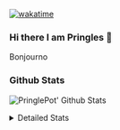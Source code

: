 [![wakatime](https://wakatime.com/badge/user/abd317df-612e-44b4-8787-15db7b574b2f.svg)](https://wakatime.com/@abd317df-612e-44b4-8787-15db7b574b2f)
### Hi there I am Pringles 👋

Bonjourno

### Github Stats
![PringlePot' Github Stats](https://github-readme-stats.vercel.app/api?username=PringlePot&show_icons=true&theme=dark&count_private=true)

<details>
  <summary>Detailed Stats</summary>
    
<!--START_SECTION:waka-->
![Code Time](http://img.shields.io/badge/Code%20Time-510%20hrs%2055%20mins-blue)

![Profile Views](http://img.shields.io/badge/Profile%20Views-3-blue)

![Lines of code](https://img.shields.io/badge/From%20Hello%20World%20I%27ve%20Written-124%20Thousand%20lines%20of%20code-blue)

**🐱 My GitHub Data** 

> 🏆 324 Contributions in the Year 2022
 > 
> 📦 91.1 kB Used in GitHub's Storage 
 > 
> 🚫 Not Opted to Hire
 > 
> 📜 10 Public Repositories 
 > 
> 🔑 12 Private Repositories  
 > 
**I'm an Early 🐤** 

```text
🌞 Morning    148 commits    ████░░░░░░░░░░░░░░░░░░░░░   16.54% 
🌆 Daytime    360 commits    ██████████░░░░░░░░░░░░░░░   40.22% 
🌃 Evening    387 commits    ██████████░░░░░░░░░░░░░░░   43.24% 
🌙 Night      0 commits      ░░░░░░░░░░░░░░░░░░░░░░░░░   0.0%

```
📅 **I'm Most Productive on Sunday** 

```text
Monday       178 commits    █████░░░░░░░░░░░░░░░░░░░░   19.89% 
Tuesday      74 commits     ██░░░░░░░░░░░░░░░░░░░░░░░   8.27% 
Wednesday    91 commits     ██░░░░░░░░░░░░░░░░░░░░░░░   10.17% 
Thursday     129 commits    ███░░░░░░░░░░░░░░░░░░░░░░   14.41% 
Friday       76 commits     ██░░░░░░░░░░░░░░░░░░░░░░░   8.49% 
Saturday     154 commits    ████░░░░░░░░░░░░░░░░░░░░░   17.21% 
Sunday       193 commits    █████░░░░░░░░░░░░░░░░░░░░   21.56%

```


📊 **This Week I Spent My Time On** 

```text
⌚︎ Time Zone: Europe/Amsterdam

💬 Programming Languages: 
TypeScript               9 hrs 41 mins       █████████████████░░░░░░░░   68.73% 
Other                    2 hrs 10 mins       ███░░░░░░░░░░░░░░░░░░░░░░   15.39% 
CSS                      46 mins             █░░░░░░░░░░░░░░░░░░░░░░░░   5.51% 
Go                       26 mins             ░░░░░░░░░░░░░░░░░░░░░░░░░   3.13% 
Prisma                   16 mins             ░░░░░░░░░░░░░░░░░░░░░░░░░   1.95%

🔥 Editors: 
WebStorm                 11 hrs 9 mins       ███████████████████░░░░░░   79.17% 
VS Code                  2 hrs 27 mins       ████░░░░░░░░░░░░░░░░░░░░░   17.4% 
GoLand                   28 mins             ░░░░░░░░░░░░░░░░░░░░░░░░░   3.42%

🐱‍💻 Projects: 
rest_api                 4 hrs 13 mins       ███████░░░░░░░░░░░░░░░░░░   29.92% 
Frontend                 4 hrs               ███████░░░░░░░░░░░░░░░░░░   28.44% 
prisma-test              2 hrs 18 mins       ████░░░░░░░░░░░░░░░░░░░░░   16.34% 
Backend                  1 hr 55 mins        ███░░░░░░░░░░░░░░░░░░░░░░   13.64% 
editor                   1 hr 27 mins        ██░░░░░░░░░░░░░░░░░░░░░░░   10.3%

💻 Operating System: 
Windows                  14 hrs 5 mins       █████████████████████████   100.0%

```

**I Mostly Code in Java** 

```text
Java                     9 repos             ███████████░░░░░░░░░░░░░░   47.37% 
JavaScript               2 repos             ██░░░░░░░░░░░░░░░░░░░░░░░   10.53% 
TypeScript               2 repos             ██░░░░░░░░░░░░░░░░░░░░░░░   10.53% 
HTML                     2 repos             ██░░░░░░░░░░░░░░░░░░░░░░░   10.53% 
Python                   1 repo              █░░░░░░░░░░░░░░░░░░░░░░░░   5.26%

```


**Timeline**

![Chart not found](https://raw.githubusercontent.com/PringlePot/PringlePot/main/charts/bar_graph.png) 


 Last Updated on 12/05/2022 00:58:48 UTC
<!--END_SECTION:waka-->

</details>
